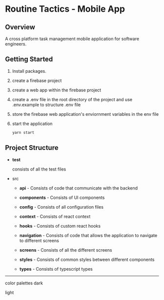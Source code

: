 # Routine Tactics - Mobile App

## Overview

A cross platform task management mobile application for software engineers.

## Getting Started

1. Install packages.

1. create a firebase project

1. create a web app within the firebase project

1. create a .env file in the root directory of the project and use .env.example to structure .env file

1. store the firebase web application's enviornment variables in the env file

1. start the application

   ```bash
   yarn start
   ```

## Project Structure

-  **test**

   consists of all the test files

-  src

   -  **api** - Consists of code that communicate with the backend

   -  **components** - Consists of UI components

   -  **config** - Consists of all configuration files

   -  **context** - Consists of react context

   -  **hooks** - Consists of custom react hooks

   -  **navigation** - Consists of code that allows the application to navigate to different screens

   -  **screens** - Consists of all the different screens

   -  **styles** - Consists of common styles between different components

   -  **types** - Consists of typescript types

---

color palettes
dark

light
